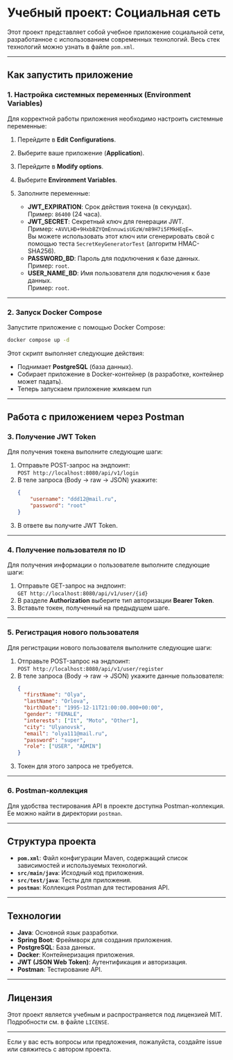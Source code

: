 # Учебный проект: Социальная сеть

Этот проект представляет собой учебное приложение социальной сети, разработанное с использованием современных технологий. Весь стек технологий можно узнать в файле `pom.xml`.

---

## Как запустить приложение

### 1. Настройка системных переменных (Environment Variables)

Для корректной работы приложения необходимо настроить системные переменные:

1. Перейдите в **Edit Configurations**.
2. Выберите ваше приложение (**Application**).
3. Перейдите в **Modify options**.
4. Выберите **Environment Variables**.
5. Заполните переменные:

    - **JWT_EXPIRATION**: Срок действия токена (в секундах).  
      Пример: `86400` (24 часа).
    - **JWT_SECRET**: Секретный ключ для генерации JWT.  
      Пример: `+AVVLHD+9HxbBZYQmEnnuwisUGzW/m89H7i5FMkHEqE=`.  
      Вы можете использовать этот ключ или сгенерировать свой с помощью теста `SecretKeyGeneratorTest` (алгоритм HMAC-SHA256).
    - **PASSWORD_BD**: Пароль для подключения к базе данных.  
      Пример: `root`.
    - **USER_NAME_BD**: Имя пользователя для подключения к базе данных.  
      Пример: `root`.

---

### 2. Запуск Docker Compose

Запустите приложение с помощью Docker Compose:

```bash
docker compose up -d
```

Этот скрипт выполняет следующие действия:
- Поднимает **PostgreSQL** (база данных).
- Собирает приложение в Docker-контейнер (в разработке, контейнер может падать).
- Теперь запускаем приложение жмякаем run
---

## Работа с приложением через Postman

### 3. Получение JWT Token

Для получения токена выполните следующие шаги:

1. Отправьте POST-запрос на эндпоинт:  
   `POST http://localhost:8080/api/v1/login`
2. В теле запроса (Body -> raw -> JSON) укажите:
   ```json
   {
       "username": "ddd12@mail.ru",
       "password": "root"
   }
   ```
3. В ответе вы получите JWT Token.

---

### 4. Получение пользователя по ID

Для получения информации о пользователе выполните следующие шаги:

1. Отправьте GET-запрос на эндпоинт:  
   `GET http://localhost:8080/api/v1/user/{id}`
2. В разделе **Authorization** выберите тип авторизации **Bearer Token**.
3. Вставьте токен, полученный на предыдущем шаге.

---

### 5. Регистрация нового пользователя

Для регистрации нового пользователя выполните следующие шаги:

1. Отправьте POST-запрос на эндпоинт:  
   `POST http://localhost:8080/api/v1/user/register`
2. В теле запроса (Body -> raw -> JSON) укажите данные пользователя:
   ```json
   {
     "firstName": "Olya",
     "lastName": "Orlova",
     "birthDate": "1995-12-11T21:00:00.000+00:00",
     "gender": "FEMALE",
     "interests": ["It", "Moto", "Other"],
     "city": "Ulyanovsk",
     "email": "olya111@mail.ru",
     "password": "super",
     "role": ["USER", "ADMIN"]
   }
   ```
3. Токен для этого запроса не требуется.

---

### 6. Postman-коллекция

Для удобства тестирования API в проекте доступна Postman-коллекция. Ее можно найти в директории `postman`.

---

## Структура проекта

- **`pom.xml`**: Файл конфигурации Maven, содержащий список зависимостей и используемых технологий.
- **`src/main/java`**: Исходный код приложения.
- **`src/test/java`**: Тесты для приложения.
- **`postman`**: Коллекция Postman для тестирования API.

---

## Технологии

- **Java**: Основной язык разработки.
- **Spring Boot**: Фреймворк для создания приложения.
- **PostgreSQL**: База данных.
- **Docker**: Контейнеризация приложения.
- **JWT (JSON Web Token)**: Аутентификация и авторизация.
- **Postman**: Тестирование API.

---

## Лицензия

Этот проект является учебным и распространяется под лицензией MIT. Подробности см. в файле `LICENSE`.

---

Если у вас есть вопросы или предложения, пожалуйста, создайте issue или свяжитесь с автором проекта.